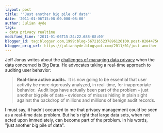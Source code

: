 ```yaml
---
layout: post
title: '"Just another big pile of data"'
date: '2011-01-06T15:08:00.000-08:00'
author: Julian Hyde
tags:
- data privacy realtime
modified_time: '2011-01-06T15:24:22.688-08:00'
blogger_id: tag:blogger.com,1999:blog-5672165237896126100.post-8204475663657274020
blogger_orig_url: https://julianhyde.blogspot.com/2011/01/just-another-big-pile-of-data.html
---
```


Jeff Jonas writes about the <a href="http://jeffjonas.typepad.com/jeff_jonas/2010/12/big-data-flows-vs-wicked-leaks-.html">challenges of managing data privacy</a> when the data concerned is Big Data. He advocates taking a real-time approach to auditing user behavior:<br /><blockquote><strong>Real-time active audits.</strong>&nbsp; It is now going to be essential that user activity be more rigorously analyzed, in real-time, for inappropriate behavior.&nbsp; Audit logs have actually been part of the problem – just another big pile of data – evidence of misuse hiding in plain sight against the backdrop of millions and millions of benign audit records.</blockquote>I must say, it hadn't occurred to me that privacy management could be seen as a real-time data problem. But he's right that large data sets, when not acted upon immediately, can become part of the problem. In his words, "just another big pile of data".